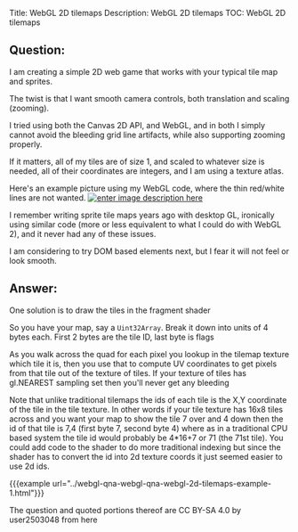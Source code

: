 Title: WebGL 2D tilemaps
Description: WebGL 2D tilemaps
TOC: WebGL 2D tilemaps

## Question:

I am creating a simple 2D web game that works with your typical tile map and sprites.

The twist is that I want smooth camera controls, both translation and scaling (zooming).

I tried using both the Canvas 2D API, and WebGL, and in both I simply cannot avoid the bleeding grid line artifacts, while also supporting zooming properly.

If it matters, all of my tiles are of size 1, and scaled to whatever size is needed, all of their coordinates are integers, and I am using  a texture atlas.

Here's an example picture using my WebGL code, where the thin red/white lines are not wanted.
[![enter image description here][1]][1]


  [1]: https://i.stack.imgur.com/ZziiR.png

I remember writing sprite tile maps years ago with desktop GL, ironically using similar code (more or less equivalent to what I could do with WebGL 2), and it never had any of these issues.

I am considering to try DOM based elements next, but I fear it will not feel or look smooth.

## Answer:

One solution is to draw the tiles in the fragment shader

So you have your map, say a `Uint32Array`. Break it down into units of 4 bytes each. First 2 bytes are the tile ID, last byte is flags

As you walk across the quad for each pixel you lookup in the tilemap texture which tile it is, then you use that to compute UV coordinates to get pixels from that tile out of the texture of tiles. If your texture of tiles has gl.NEAREST sampling set then you'll never get any bleeding

Note that unlike traditional tilemaps the ids of each tile is the X,Y coordinate of the tile in the tile texture. In other words if your tile texture has 16x8 tiles across and you want your map to show the tile 7 over and 4 down then the id of that tile is 7,4 (first byte 7, second byte 4) where as in a traditional CPU based system the tile id would probably be 4*16+7 or 71 (the 71st tile). You could add code to the shader to do more traditional indexing but since the shader has to convert the id into 2d texture coords it just seemed easier to use 2d ids.    

{{{example url="../webgl-qna-webgl-qna-webgl-2d-tilemaps-example-1.html"}}}



<div class="so">
  <div>The question and quoted portions thereof are 
    CC BY-SA 4.0 by
    <a data-href="https://stackoverflow.com/users/2503048">user2503048</a>
    from
    <a data-href="https://stackoverflow.com/questions/53462726">here</a>
  </div>
</div>
